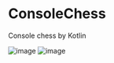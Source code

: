 # ConsoleChess
Console chess by Kotlin

![image](https://github.com/Picalfer/ConsoleChess/assets/66364503/88a159d7-da28-42e0-b1d0-7feac46b7564)
![image](https://github.com/Picalfer/ConsoleChess/assets/66364503/808581a6-72ce-4bbf-9f15-645bdd9df151)

